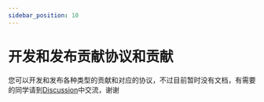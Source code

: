 ```yaml
---
sidebar_position: 10
---
```


# 开发和发布贡献协议和贡献

您可以开发和发布各种类型的贡献和对应的协议，不过目前暂时没有文档，有需要的同学请到[Discussion](https://github.com/Meta3D-Technology/Meta3D/discussions)中交流，谢谢
